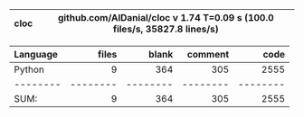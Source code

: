 cloc|github.com/AlDanial/cloc v 1.74  T=0.09 s (100.0 files/s, 35827.8 lines/s)
--- | ---

Language|files|blank|comment|code
:-------|-------:|-------:|-------:|-------:
Python|9|364|305|2555
--------|--------|--------|--------|--------
SUM:|9|364|305|2555
